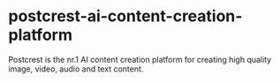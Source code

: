 # postcrest-ai-content-creation-platform
Postcrest is the nr.1 AI content creation platform for creating high quality image, video, audio and text content.
